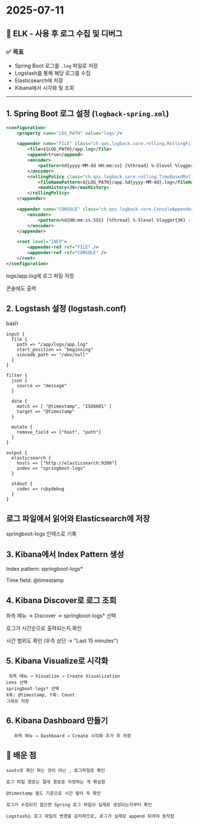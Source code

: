 # 2025-07-11

## 📝 ELK - 사용 후 로그 수집 및 디버그

### ✅ 목표
- Spring Boot 로그를 `.log` 파일로 저장
- Logstash를 통해 해당 로그를 수집
- Elasticsearch에 저장
- Kibana에서 시각화 및 조회

---

## 1. Spring Boot 로그 설정 (`logback-spring.xml`)

```xml
<configuration>
    <property name="LOG_PATH" value="logs"/>

    <appender name="FILE" class="ch.qos.logback.core.rolling.RollingFileAppender">
        <file>${LOG_PATH}/app.log</file>
        <append>true</append>
        <encoder>
            <pattern>%d{yyyy-MM-dd HH:mm:ss} [%thread] %-5level %logger{36} - %msg%n</pattern>
        </encoder>
        <rollingPolicy class="ch.qos.logback.core.rolling.TimeBasedRollingPolicy">
            <fileNamePattern>${LOG_PATH}/app.%d{yyyy-MM-dd}.log</fileNamePattern>
            <maxHistory>30</maxHistory>
        </rollingPolicy>
    </appender>

    <appender name="CONSOLE" class="ch.qos.logback.core.ConsoleAppender">
        <encoder>
            <pattern>%d{HH:mm:ss.SSS} [%thread] %-5level %logger{36} - %msg%n</pattern>
        </encoder>
    </appender>

    <root level="INFO">
        <appender-ref ref="FILE" />
        <appender-ref ref="CONSOLE" />
    </root>
</configuration>

```
logs/app.log에 로그 파일 저장

콘솔에도 출력

## 2. Logstash 설정 (logstash.conf)
   bash
````
input {
  file {
    path => "/app/logs/app.log"
    start_position => "beginning"
    sincedb_path => "/dev/null"
  }
}

filter {
  json {
    source => "message"
  }

  date {
    match => [ "@timestamp", "ISO8601" ]
    target => "@timestamp"
  }

  mutate {
    remove_field => ["host", "path"]
  }
}

output {
  elasticsearch {
    hosts => ["http://elasticsearch:9200"]
    index => "springboot-logs"
  }

  stdout {
    codec => rubydebug
  }
}
````

## 로그 파일에서 읽어와 Elasticsearch에 저장

springboot-logs 인덱스로 기록

## 3. Kibana에서 Index Pattern 생성
   Index pattern: springboot-logs*

Time field: @timestamp

## 4. Kibana Discover로 로그 조회
   좌측 메뉴 → Discover → springboot-logs* 선택

로그가 시간순으로 출력되는지 확인

시간 범위도 확인 (우측 상단 → "Last 15 minutes")

## 5. Kibana Visualize로 시각화
````  
 좌측 메뉴 → Visualize → Create Visualization
Lens 선택
springboot-logs* 선택
X축: @timestamp, Y축: Count
그래프 저장
````

## 6. Kibana Dashboard 만들기
````
   좌측 메뉴 → Dashboard → Create 시각화 추가 후 저장
````
## 🧠 배운 점
````
soutv로 확인 하는 것이 아닌 , 로그파일로 확인 

로그 파일 경로는 절대 경로로 지정하는 게 확실함

@timestamp 필드 기준으로 시간 필터 꼭 확인

로그가 수집되지 않으면 Spring 로그 파일이 실제로 생성되는지부터 확인

Logstash는 로그 파일의 변경을 감지하므로, 로그가 실제로 append 되어야 동작함
